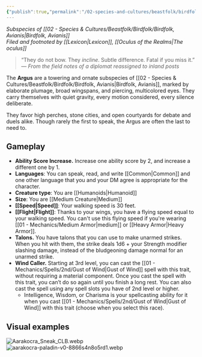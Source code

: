 ```yaml
---
{"publish":true,"permalink":"/02-species-and-cultures/beastfolk/birdfolk/argus/"}
---
```


_Subspecies of [[02 - Species & Cultures/Beastfolk/Birdfolk/Birdfolk, Avianis\|Birdfolk, Avianis]]_  
_Filed and footnoted by [[Lexicon\|Lexicon]], [[Oculus of the Realms\|The oculus]]_

> “They do not bow. They _incline_. Subtle difference. Fatal if you miss it.”  
> — _From the field notes of a diplomat reassigned to inland posts_

The **Argus** are a towering and ornate subspecies of [[02 - Species & Cultures/Beastfolk/Birdfolk/Birdfolk, Avianis\|Birdfolk, Avianis]], marked by elaborate plumage, broad wingspans, and piercing, multicolored eyes. They carry themselves with quiet gravity, every motion considered, every silence deliberate.

They favor high perches, stone cities, and open courtyards for debate and duels alike. Though rarely the first to speak, the Argus are often the last to need to.

## Gameplay
- **Ability Score Increase.** Increase one ability score by 2, and increase a different one by 1.
- **Languages**: You can speak, read, and write [[Common\|Common]] and one other language that you and your DM agree is appropriate for the character.
- **Creature type**: You are [[Humanoids\|Humanoid]]
- **Size**: You are [[Medium Creature\|Medium]]
- **[[Speed\|Speed]]**: Your walking speed is 30 feet.
- **[[Flight\|Flight]]**: Thanks to your wings, you have a flying speed equal to your walking speed. You can't use this flying speed if you're wearing [[01 - Mechanics/Medium Armor\|medium]] or [[Heavy Armor\|Heavy Armor]].
- **Talons.** You have talons that you can use to make unarmed strikes. When you hit with them, the strike deals 1d6 + your Strength modifier slashing damage, instead of the bludgeoning damage normal for an unarmed strike.
- **Wind Caller.** Starting at 3rd level, you can cast the [[01 - Mechanics/Spells/2nd/Gust of Wind\|Gust of Wind]] spell with this trait, without requiring a material component. Once you cast the spell with this trait, you can’t do so again until you finish a long rest. You can also cast the spell using any spell slots you have of 2nd level or higher.
    - Intelligence, Wisdom, or Charisma is your spellcasting ability for it when you cast [[01 - Mechanics/Spells/2nd/Gust of Wind\|Gust of Wind]] with this trait (choose when you select this race).

## Visual examples
![Aarakocra_Sneak_CLB.webp](/img/user/02%20-%20Species%20&%20Cultures/Beastfolk/Birdfolk/Aarakocra_Sneak_CLB.webp)![aarakocra-paladin-v0-8866s4n8o5rd1.webp](/img/user/02%20-%20Species%20&%20Cultures/Beastfolk/Birdfolk/aarakocra-paladin-v0-8866s4n8o5rd1.webp)